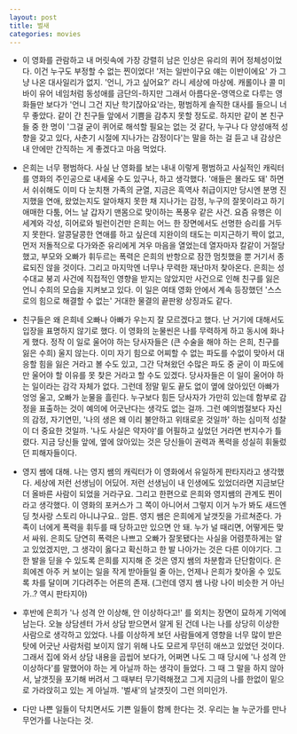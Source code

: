 ```yaml
---
layout: post
title: 벌새
categories: movies
---
```


- 이 영화를 관람하고 내 머릿속에 가장 강렬히 남은 인상은 유리의 퀴어 정체성이었다. 이건 누구도 부정할 수 없는 찐이었다! '저는 일반이구요 얘는 이반이에요' 가 그냥 나온 대사일리가 없지. '언니, 가고 싶어요?' 라니 세상에 마상에. 캐롤이나 콜 미 바이 유어 네임처럼 동성애를 금단의-하지만 그래서 아름다운-영역으로 다루는 영화들만 보다가 '언니 그건 지난 학기잖아요'라는, 평범하게 솔직한 대사를 들으니 너무 좋았다. 같이 간 친구들 앞에서 기쁨을 감추지 못할 정도로. 하지만 같이 본 친구들 중 한 명이 '그걸 굳이 퀴어로 해석할 필요는 없는 것 같다, 누구나 다 양성애적 성향을 갖고 있다, 사춘기 시절에 지나가는 감정이다'는 말을 하는 걸 듣고 내 감상은 내 안에만 간직하는 게 좋겠다고 마음 먹었다. 

- 은희는 너무 평범하다. 사실 난 영화를 보는 내내 이렇게 평범하고 사실적인 캐릭터를 영화의 주인공으로 내세울 수도 있구나, 하고 생각했다. '애들은 몰라도 돼' 하면서 쉬쉬해도 이미 다 눈치챈 가족의 균열, 지금은 흑역사 취급이지만 당시엔 분명 진지했을 연애, 왔었는지도 알아채지 못한 채 지나가는 감정, 누구의 잘못이라고 하기 애매한 다툼, 어느 날 갑자기 맨몸으로 맞이하는 폭풍우 같은 사건. 요즘 유행은 이세계와 각성, 히어로와 빌런이건만 은희는 어느 한 장면에서도 선명한 승리를 거두지 못한다. 알콩달콩한 연애를 하고 싶은데 지완이의 태도는 미지근하기 짝이 없고, 먼저 저돌적으로 다가와준 유리에게 겨우 마음을 열었는데 열자마자 칼같이 거절당했고, 부모와 오빠가 휘두르는 폭력은 은희의 반항으로 잠깐 멈칫했을 뿐 거기서 종료되진 않을 것이다. 그리고 마지막엔 너무나 무력한 재난마저 찾아온다. 은희는 성수대교 붕괴 사건에 직접적인 영향을 받지는 않았지만 사건으로 인해 친구를 잃은 언니 수희의 모습을 지켜보고 있다. 이 일은 여태 영화 안에서 계속 등장했던 '스스로의 힘으로 해결할 수 없는' 거대한 물결의 끝판왕 상징과도 같다.

- 친구들은 왜 은희네 오빠나 아빠가 우는지 잘 모르겠다고 했다. 난 거기에 대해서도 입장을 표명하지 않기로 했다. 이 영화의 눈물씬은 나를 무력하게 하고 동시에 화나게 했다. 정작 이 일로 울어야 하는 당사자들은 (큰 수술을 해야 하는 은희, 친구를 잃은 수희) 울지 않는다. 이미 자기 힘으로 어찌할 수 없는 파도를 수없이 맞아서 대응할 힘을 잃은 거라고 볼 수도 있고, 그간 닥쳐왔던 수많은 파도 중 굳이 이 파도에만 울어야 할 이유를 못 찾은 거라고 할 수도 있겠다. 당사자들은 이 일이 울어야 하는 일이라는 감각 자체가 없다. 그런데 정말 밑도 끝도 없이 옆에 앉아있던 아빠가 엉엉 울고, 오빠가 눈물을 흘린다. 누구보다 힘든 당사자가 가만히 있는데 함부로 감정을 표출하는 것이 예의에 어긋난다는 생각도 없는 걸까. 그런 예의범절보다 자신의 감정, 자기연민, '나의 생은 왜 이리 불안하고 위태로운 것일까' 하는 심미적 성찰이 더 중요한 것일까. '나도 사실은 약자야'를 어필하고 싶었던 거라면 번지수가 틀렸다. 지금 당신들 앞에, 옆에 앉아있는 것은 당신들이 권력과 폭력을 성실히 휘둘렀던 피해자들이다.

- 영지 쌤에 대해. 나는 영지 쌤의 캐릭터가 이 영화에서 유일하게 판타지라고 생각했다. 세상에 저런 선생님이 어딨어. 저런 선생님이 내 인생에도 있었더라면 지금보단 더 올바른 사람이 되었을 거라구요. 그리고 한편으로 은희와 영지쌤의 관계도 찐이라고 생각했다. 이 영화의 포커스가 그 쪽이 아니어서 그렇지 이거 누가 봐도 새드엔딩 첫사랑 스토리 아니냐구요.. 암튼. 영지 쌤은 은희에게 날갯짓을 가르쳐준다. 가족이 너에게 폭력을 휘두를 때 당하고만 있으면 안 돼. 누가 널 때리면, 어떻게든 맞서 싸워. 은희도 당연히 폭력은 나쁘고 오빠가 잘못됐다는 사실을 어렴풋하게는 알고 있었겠지만, 그 생각이 옳다고 확신하고 한 발 나아가는 것은 다른 이야기다. 그 한 발을 딛을 수 있도록 은희를 지지해 준 것은 영지 쌤의 차분함과 단단함이다. 은희에겐 아주 커 보이는 일을 작게 받아들일 줄 아는, 언제나 은희가 찾아올 수 있도록 차를 달이며 기다려주는 어른의 존재. (그런데 영지 쌤 나랑 나이 비슷한 거 아닌가..? 역시 판타지야) 

- 후반에 은희가 '나 성격 안 이상해, 안 이상하다고!' 를 외치는 장면이 묘하게 기억에 남는다. 오늘 상담센터 가서 상담 받으면서 알게 된 건데 나는 나를 상당히 이상한 사람으로 생각하고 있었다. 나를 이상하게 보던 사람들에게 영향을 너무 많이 받은 탓에 어긋난 사람처럼 보이지 않기 위해 나도 모르게 무던히 애쓰고 있었던 것이다. 그래서 집에 와서 상담 내용을 곱씹어 보다가, 어쩌면 나도 그 때 당시에 '나 성격 안 이상하다'를 말했어야 하는 게 아닐까 하는 생각이 들었다. 그 때 그 말을 하지 않아서, 날갯짓을 포기해 버려서 그 때부터 무기력해졌고 그게 지금의 나를 한없이 밑으로 가라앉히고 있는 게 아닐까. '벌새'의 날갯짓이 그런 의미인가.

- 다만 나쁜 일들이 닥치면서도 기쁜 일들이 함께 한다는 것. 우리는 늘 누군가를 만나 무언가를 나눈다는 것.